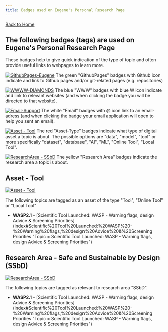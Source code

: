 ```yaml
---
title: Badges used on Eugene's Personal Research Page
---
```


[Back to Home](index)
## The following badges (tags) are used on Eugene's Personal Research Page
These badges help to give quick indication of the type of topic and often provide useful links to webpages to learn more.

[![GithubPages-Eugene](https://img.shields.io/badge/GithubPages-EPvanSomeren-green?logo=github)](https://evansomeren.github.io "Github Page of Eugene P van Someren") The green "GithubPages" badges with Github icon indicate and link to Github pages and/or git-related pages (e.g. repositories)

[![WWWW-DIAMONDS](https://img.shields.io/badge/WWW-DIAMONDS-blue?logo=writedotas&logoColor=blue)](https://diamonds.tno.nl "Weblink to: TNO's DIAMONDS platform") The blue "WWW" badges with blue W icon indicate and link to relevant websites (and when clicking the badge you will be directed to that website).

[![Email-Support](https://img.shields.io/badge/Email-DIAMONDS%20Support-white?logo=maildotru&logoColor=white)](mailto:support.diamonds@tno.nl "Sent email to DIAMONDS Support") The white "Email" badges with @ icon link to an email-adress (and when clicking the badge your email application will open to help you sent an email).

[![Asset - Tool](https://img.shields.io/badge/Asset--Type-Tool-Red?logo=academia&logoColor=red&color=red)](tags "Asset-Type = Online Tool") The red "Asset-Type" badges indicate what type of digital asset a topic is about. The possible options are "data", "model", "tool" or more specifically "dataset", "database", "AI", "ML", "Online Tool", "Local Tool".

[![ResearchArea - SSbD](https://img.shields.io/badge/Research_Area-SSbD-yellow?logo=resend&logoColor=yellow)](tags "Research Area = SSbD") The yellow "Research Area" badges indicate the research area a topic is about.

## Asset - Tool

[![Asset - Tool](https://img.shields.io/badge/Asset--Type-Online_Tool-Red?logo=academia&logoColor=red&color=red)](tags "Asset-Type = Online Tool")

The following topics are tagged as an asset of the type "Tool", "Online Tool" or "Local Tool"
- **WASP2.1** - [Scientific Tool Launched: WASP - Warning flags, design Advice & Screening Priorities](index#Scientific%20Tool%20Launched:%20WASP%20-%20Warning%20flags,%20design%20Advice%20&%20Screening Priorities "Topic = Scientific Tool Launched: WASP - Warning flags, design Advice & Screening Priorities")

## Research Area - Safe and Sustainable by Design (SSbD)

[![ResearchArea - SSbD](https://img.shields.io/badge/Research_Area-SSbD-yellow?logo=resend&logoColor=yellow)](tags "Research Area = SSbD")

The following topics are tagged as relevant to research area "SSbD".
- **WASP2.1** - [Scientific Tool Launched: WASP - Warning flags, design Advice & Screening Priorities](index#Scientific%20Tool%20Launched:%20WASP%20-%20Warning%20flags,%20design%20Advice%20&%20Screening Priorities "Topic = Scientific Tool Launched: WASP - Warning flags, design Advice & Screening Priorities")

